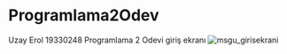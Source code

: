 # Programlama2Odev
Uzay Erol 19330248 Programlama 2 Odevi
giriş ekranı
![msgu_girisekrani](https://user-images.githubusercontent.com/96951057/149972304-e7715d31-f52b-41fd-8bf6-2cce0ce491d9.JPG)

